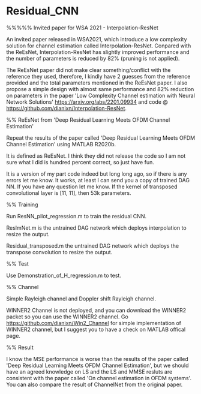 # Residual_CNN

%%%%% Invited paper for WSA 2021 - Interpolation-ResNet 

An invited paper released in WSA2021, which introduce a low complexity solution for channel estimation called Interpolation-ResNet. Conpared with the ReEsNet, Interpolation-ResNet has slightly improved performance and the number of parameters is reduced by 82% (pruning is not applied). 

The ReEsNet paper did not make clear something/conflict with the reference they used, therefore, I kindly have 2 guesses from the reference provided and the total parameters mentioned in the ReEsNet paper. I also propose a simple design with almost same performance and 82% reduction on parameters in the paper 'Low Complexity Channel estimation with Neural Network Solutions' https://arxiv.org/abs/2201.09934 and code @ https://github.com/dianixn/Interpolation-ResNet. 

%% ReEsNet from 'Deep Residual Learning Meets OFDM Channel Estimation'

Repeat the results of the paper called 'Deep Residual Learning Meets OFDM Channel Estimation' using MATLAB R2020b. 

It is defined as ReEsNet. I think they did not release the code so I am not sure what I did is hundred percent correct, so just have fun.

It is a version of my part code indeed but long long ago, so if there is any errors let me know. It works, at least I can send you a copy of trained DAG NN. If you have any question let me know. If the kernel of transposed convolutional layer is [11, 11], then 53k parameters. 

%% Training

Run ResNN_pilot_regression.m to train the residual CNN.

ResImNet.m is the untrained DAG network which deploys interpolation to resize the output.

Residual_transposed.m the untrained DAG network which deploys the transpose convolution to resize the output.

%% Test

Use Demonstration_of_H_regression.m to test.

%% Channel

Simple Rayleigh channel and Doppler shift Rayleigh channel.

WINNER2 Channel is not deployed, and you can download the WINNER2 packet so you can use the WINNER2 channel. Go https://github.com/dianixn/Win2_Channel for simple implementation of WINNER2 channel, but I suggest you to have a check on MATLAB offical page. 

%% Result

I know the MSE performance is worse than the results of the paper called 'Deep Residual Learning Meets OFDM Channel Estimation', but we should have an agreed knowledge on LS and the LS and MMSE resluts are consistent with the paper called 'On channel estimation in OFDM systems'. You can also compare the result of ChannelNet from the original paper. 
